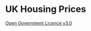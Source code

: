 # UK Housing Prices

[Open Government Licence v3.0](http://www.nationalarchives.gov.uk/doc/open-government-licence/version/3/)


